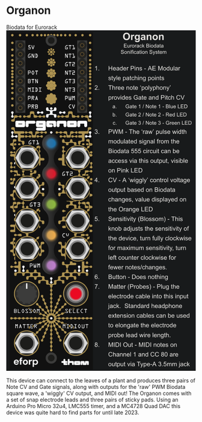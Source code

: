 # Organon
Biodata for Eurorack
![Organon Biodata Sonification System](/OrganonManual.png)

This device can connect to the leaves of a plant and produces three pairs of Note CV and Gate signals, along with outputs for the 'raw' PWM Biodata square wave, a 'wiggly' CV output, and MIDI out!  The Organon comes with a set of snap electrode leads and three pairs of sticky pads. 
Using an Arduino Pro Micro 32u4, LMC555 timer, and a MC4728 Quad DAC this device was quite hard to find parts for until late 2023.

